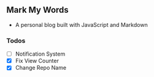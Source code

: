 ## Mark My Words

- A personal blog built with JavaScript and Markdown

### Todos

- [ ] Notification System
- [x] Fix View Counter
- [x] Change Repo Name
